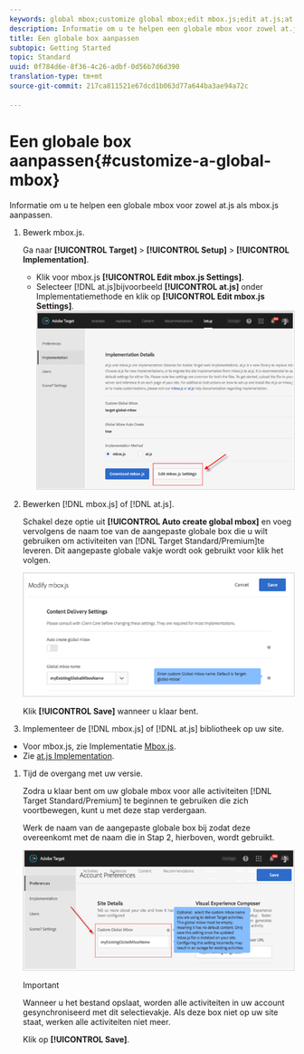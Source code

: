 ```yaml
---
keywords: global mbox;customize global mbox;edit mbox.js;edit at.js;at.js;implement mbox.js;implement at.js
description: Informatie om u te helpen een globale mbox voor zowel at.js als mbox.js aanpassen.
title: Een globale box aanpassen
subtopic: Getting Started
topic: Standard
uuid: 0f784d6e-8f36-4c26-adbf-0d56b7d6d390
translation-type: tm+mt
source-git-commit: 217ca811521e67dcd1b063d77a644ba3ae94a72c

---
```



# Een globale box aanpassen{#customize-a-global-mbox}

Informatie om u te helpen een globale mbox voor zowel at.js als mbox.js aanpassen.

1. Bewerk mbox.js.

   Ga naar **[!UICONTROL Target]** > **[!UICONTROL Setup]** > **[!UICONTROL Implementation]**.

   * Klik voor mbox.js **[!UICONTROL Edit mbox.js Settings]**.
   * Selecteer [!DNL at.js]bijvoorbeeld **[!UICONTROL at.js]** onder Implementatiemethode en klik op **[!UICONTROL Edit mbox.js Settings]**.
   ![](assets/step-1-edit-mboxjs.png)

1. Bewerken [!DNL mbox.js] of [!DNL at.js].

   Schakel deze optie uit **[!UICONTROL Auto create global mbox]** en voeg vervolgens de naam toe van de aangepaste globale box die u wilt gebruiken om activiteiten van [!DNL Target Standard/Premium]te leveren. Dit aangepaste globale vakje wordt ook gebruikt voor klik het volgen.

   ![](assets/step-2-edit-mboxjs-or-atjs.png)

   Klik **[!UICONTROL Save]** wanneer u klaar bent.
1. Implementeer de [!DNL mbox.js] of [!DNL at.js] bibliotheek op uw site.

* Voor mbox.js, zie Implementatie [Mbox.js](../../../../c-implementing-target/c-implementing-target-for-client-side-web/t-mbox-download/mbox-download.md#task_4EAE26BB84FD4E1D858F411AEDF4B420).
* Zie [at.js Implementation](../../../../c-implementing-target/c-implementing-target-for-client-side-web/t-mbox-download/c-target-atjs-implementation/target-atjs-implementation.md#concept_8AC8D169E02944B1A547A0CAD97EAC17).

1. Tijd de overgang met uw versie.

   Zodra u klaar bent om uw globale mbox voor alle activiteiten [!DNL Target Standard/Premium] te beginnen te gebruiken die zich voortbewegen, kunt u met deze stap verdergaan.

   Werk de naam van de aangepaste globale box bij zodat deze overeenkomt met de naam die in Stap 2, hierboven, wordt gebruikt.

   ![](assets/step-4-time-the-transition-with-your-release.png)

   >[!IMPORTANT]
   >
   >Wanneer u het bestand opslaat, worden alle activiteiten in uw account gesynchroniseerd met dit selectievakje. Als deze box niet op uw site staat, werken alle activiteiten niet meer.

   Klik op **[!UICONTROL Save]**.
